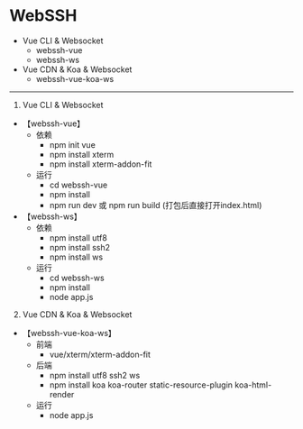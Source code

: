 # WebSSH

- Vue CLI & Websocket
  - webssh-vue
  - webssh-ws
- Vue CDN & Koa & Websocket
  - webssh-vue-koa-ws

---

1. Vue CLI & Websocket
- 【webssh-vue】
  - 依赖
    - npm init vue
    - npm install xterm
    - npm install xterm-addon-fit
  - 运行
    - cd webssh-vue
    - npm install
    - npm run dev 或 npm run build (打包后直接打开index.html)
- 【webssh-ws】
  - 依赖
    - npm install utf8
    - npm install ssh2
    - npm install ws
  - 运行
    - cd webssh-ws
    - npm install
    - node app.js

2. Vue CDN & Koa & Websocket
- 【webssh-vue-koa-ws】
  - 前端
    - vue/xterm/xterm-addon-fit
  - 后端
    - npm install utf8 ssh2 ws
    - npm install koa koa-router static-resource-plugin koa-html-render
  - 运行
    - node app.js